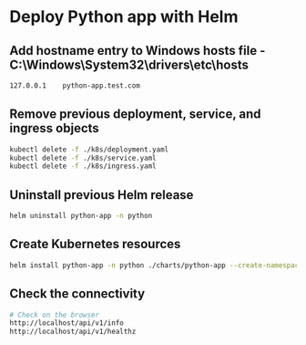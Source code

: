 # Deploy Python app with Helm

## Add hostname entry to Windows hosts file -  C:\Windows\System32\drivers\etc\hosts

```bash
127.0.0.1    python-app.test.com
```

## Remove previous deployment, service, and ingress objects

```bash
kubectl delete -f ./k8s/deployment.yaml
kubectl delete -f ./k8s/service.yaml
kubectl delete -f ./k8s/ingress.yaml
```

## Uninstall previous Helm release

```bash
helm uninstall python-app -n python
```

## Create Kubernetes resources

```bash
helm install python-app -n python ./charts/python-app --create-namespace
```

## Check the connectivity

```bash
# Check on the browser
http://localhost/api/v1/info
http://localhost/api/v1/healthz
```
